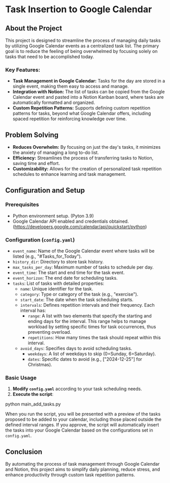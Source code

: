 # Task Insertion to Google Calendar

## About the Project

This project is designed to streamline the process of managing daily tasks by utilizing Google Calendar events as a centralized task list. The primary goal is to reduce the feeling of being overwhelmed by focusing solely on tasks that need to be accomplished today. 

### Key Features:
- **Task Management in Google Calendar:** Tasks for the day are stored in a single event, making them easy to access and manage.
- **Integration with Notion:** The list of tasks can be copied from the Google Calendar event and pasted into a Notion Kanban board, where tasks are automatically formatted and organized.
- **Custom Repetition Patterns:** Supports defining custom repetition patterns for tasks, beyond what Google Calendar offers, including spaced repetition for reinforcing knowledge over time.

## Problem Solving
- **Reduces Overwhelm:** By focusing on just the day's tasks, it minimizes the anxiety of managing a long to-do list.
- **Efficiency:** Streamlines the process of transferring tasks to Notion, saving time and effort.
- **Customizability:** Allows for the creation of personalized task repetition schedules to enhance learning and task management.

## Configuration and Setup

### Prerequisites
- Python environment setup. (Pyton 3.9)
- Google Calendar API enabled and credentials obtained. (https://developers.google.com/calendar/api/quickstart/python)

### Configuration (`config.yaml`)
- `event_name`: Name of the Google Calendar event where tasks will be listed (e.g., "#Tasks_for_Today").
- `history_dir`: Directory to store task history.
- `max_tasks_per_day`: Maximum number of tasks to schedule per day.
- `event_time`: The start and end time for the task event.
- `event_horizon`: The end date for scheduling tasks.
- `tasks`: List of tasks with detailed properties:
  - `name`: Unique identifier for the task.
  - `category`: Type or category of the task (e.g., "exercise").
  - `start_date`: The date when the task scheduling starts.
  - `intervals`: Defines repetition intervals and their frequency. Each interval has:
    - `range`: A list with two elements that specify the starting and ending days for the interval. This range helps to manage workload by setting specific times for task occurrences, thus preventing overload.
    - `repetitions`: How many times the task should repeat within this interval.
  - `avoid_days`: Specifies days to avoid scheduling tasks.
    - `weekdays`: A list of weekdays to skip (0=Sunday, 6=Saturday).
    - `dates`: Specific dates to avoid (e.g., ["2024-12-25"] for Christmas).

### Basic Usage
1. **Modify `config.yaml`** according to your task scheduling needs.
2. **Execute the script**:

python main_add_tasks.py

When you run the script, you will be presented with a preview of the tasks proposed to be added to your calendar, including those placed outside the defined interval ranges. 
If you approve, the script will automatically insert the tasks into your Google Calendar based on the configurations set in `config.yaml`.

## Conclusion

By automating the process of task management through Google Calendar and Notion, this project aims to simplify daily planning, reduce stress, and enhance productivity through custom task repetition patterns.
